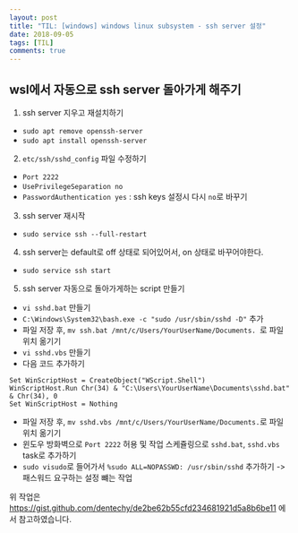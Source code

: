 ```yaml
---
layout: post
title: "TIL: [windows] windows linux subsystem - ssh server 설정"
date: 2018-09-05
tags: [TIL]
comments: true
---
```


## wsl에서 자동으로 ssh server 돌아가게 해주기

1. ssh server 지우고 재설치하기
  - `sudo apt remove openssh-server`
  - `sudo apt install openssh-server`

2.  `etc/ssh/sshd_config` 파일 수정하기
  - `Port 2222`
  - `UsePrivilegeSeparation no`
  - `PasswordAuthentication yes` : ssh keys 설정시 다시 `no`로 바꾸기

3. ssh server 재시작
  - `sudo service ssh --full-restart`

4. ssh server는 default로 off 상태로 되어있어서, on 상태로 바꾸어야한다.
  - `sudo service ssh start`

5. ssh server 자동으로 돌아가게하는 script 만들기
  - `vi sshd.bat` 만들기
  - `C:\Windows\System32\bash.exe -c "sudo /usr/sbin/sshd -D"` 추가
  - 파일 저장 후, `mv ssh.bat /mnt/c/Users/YourUserName/Documents. `로 파일 위치 옮기기
  - `vi sshd.vbs` 만들기
  - 다음 코드 추가하기
  ```
  Set WinScriptHost = CreateObject("WScript.Shell")
  WinScriptHost.Run Chr(34) & "C:\Users\YourUserName\Documents\sshd.bat" & Chr(34), 0
  Set WinScriptHost = Nothing
  ```
  - 파일 저장 후, `mv sshd.vbs /mnt/c/Users/YourUserName/Documents.`로 파일 위치 옮기기
  - 윈도우 방화벽으로 `Port 2222` 허용 및 작업 스케쥴링으로 `sshd.bat`, `sshd.vbs` task로 추가하기
  - `sudo visudo`로 들어가서 `%sudo ALL=NOPASSWD: /usr/sbin/sshd` 추가하기 -> 패스워드 요구하는 설정 뺴는 작업

  위 작업은 https://gist.github.com/dentechy/de2be62b55cfd234681921d5a8b6be11 에서 참고하였습니다.
